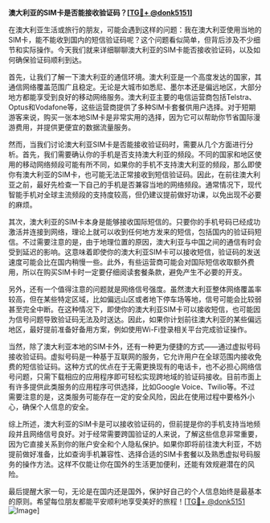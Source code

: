 **澳大利亚的SIM卡是否能接收验证码？[[TG💪+ @donk5151](https://t.me/s/donk5151)]**

在澳大利亚生活或旅行的朋友，可能会遇到这样的问题：我在澳大利亚使用当地的SIM卡，能不能收到国内的短信验证码呢？这个问题看似简单，但背后涉及不少细节和实际操作。今天我们就来详细聊聊澳大利亚的SIM卡能否接收验证码，以及如何确保验证码顺利到达。

首先，让我们了解一下澳大利亚的通信环境。澳大利亚是一个高度发达的国家，其通信网络覆盖范围广且稳定。无论是大城市如悉尼、墨尔本还是偏远地区，大部分地方都能享受到良好的移动网络服务。澳大利亚主要的电信运营商包括Telstra、Optus和Vodafone等，这些运营商提供了多种SIM卡套餐供用户选择。对于短期游客来说，购买一张本地SIM卡是非常实用的选择，因为它可以帮助你节省国际漫游费用，并提供更便宜的数据流量服务。

然而，当我们讨论澳大利亚SIM卡是否能接收验证码时，需要从几个方面进行分析。首先，我们需要确认你的手机是否支持澳大利亚的频段。不同的国家和地区使用的移动网络频段可能有所不同，如果你的手机不支持澳大利亚的频段，那么即使你有澳大利亚的SIM卡，也可能无法正常接收到短信验证码。因此，在前往澳大利亚之前，最好先检查一下自己的手机是否兼容当地的网络频段。通常情况下，现代智能手机对全球主流频段的支持度较高，但仍建议提前做好功课，以免出现不必要的麻烦。

其次，澳大利亚的SIM卡本身是能够接收国际短信的。只要你的手机号码已经成功激活并连接到网络，理论上就可以收到任何地方发来的短信，包括国内的验证码短信。不过需要注意的是，由于地理位置的原因，澳大利亚与中国之间的通信有时会受到延迟的影响。这意味着即使你的澳大利亚SIM卡可以接收短信，验证码的发送速度可能会比在国内稍慢一些。此外，有些运营商可能会对国际短信收取额外费用，所以在购买SIM卡时一定要仔细阅读套餐条款，避免产生不必要的开支。

另外，还有一个值得注意的问题就是网络信号强度。虽然澳大利亚整体网络覆盖率较高，但在某些特定区域，比如偏远山区或者地下停车场等地，信号可能会比较弱甚至完全中断。在这种情况下，即使你的澳大利亚SIM卡可以接收短信，也可能因为信号问题导致验证码无法及时送达。因此，如果你计划前往澳大利亚的某些偏远地区，最好提前准备好备用方案，例如使用Wi-Fi登录相关平台完成验证操作。

当然，除了澳大利亚本地的SIM卡外，还有一种更为便捷的方式——通过虚拟号码接收验证码。虚拟号码是一种基于互联网的服务，它允许用户在全球范围内接收免费的短信验证码。这种方式的优点在于无需更换现有的电话卡，也不必担心网络信号问题，只需下载相应的应用程序即可轻松实现跨地域的验证码接收。目前市面上有许多提供此类服务的应用程序可供选择，比如Google Voice、Twilio等。不过需要注意的是，这类服务可能存在一定的安全风险，因此在使用过程中要格外小心，确保个人信息的安全。

综上所述，澳大利亚的SIM卡是可以接收验证码的，但前提是你的手机支持当地频段并且网络信号良好。对于经常需要跨国验证的人来说，了解这些信息非常重要，因为它直接关系到你的账户安全和个人隐私保护。如果你即将前往澳大利亚，不妨提前做好准备，比如查询手机兼容性、选择合适的SIM卡套餐以及熟悉虚拟号码服务的操作方法。这样不仅能让你在国外的生活更加便利，还能有效规避潜在的风险。

最后提醒大家一句，无论是在国内还是国外，保护好自己的个人信息始终是最基本的原则。希望每位朋友都能平安顺利地享受美好的旅程！[[TG💪+ @donk5151](https://t.me/s/donk5151) ![Image](https://i.postimg.cc/rwNCRYN7/Snipaste-2025-04-30-17-27-05.png)]